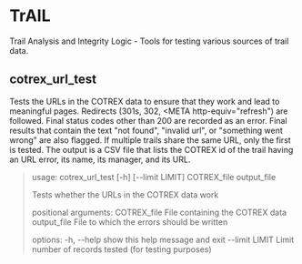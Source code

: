 # TrAIL
Trail Analysis and Integrity Logic - Tools for testing various sources of trail data.

## cotrex_url_test
Tests the URLs in the COTREX data to ensure that they work and lead to meaningful pages.  Redirects (301s, 302, <META http-equiv="refresh") are followed.  Final status codes other than 200 are recorded as an error.  Final results that contain the text "not found", "invalid url", or "something went wrong" are also flagged.  If multiple trails share the same URL, only the first is tested. The output is a CSV file that lists the COTREX id of the trail having an URL error, its name, its manager, and its URL.
																													  
>usage: cotrex_url_test [-h] [--limit LIMIT] COTREX_file output_file
>
>Tests whether the URLs in the COTREX data work
>
>positional arguments:
>  COTREX_file    File containing the COTREX data
>  output_file    File to which the errors should be written
>
>options:
>  -h, --help     show this help message and exit
>  --limit LIMIT  Limit number of records tested (for testing purposes)
